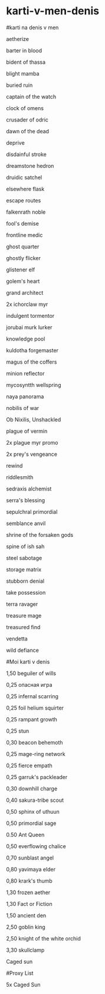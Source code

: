 # karti-v-men-denis
#karti na denis v men

  aetherize
  
  barter in blood
  
  bident of thassa
  
  blight mamba
  
  buried ruin

  captain of the watch

  clock of omens

  crusader of odric

  dawn of the dead

  deprive

  disdainful stroke

  dreamstone hedron

  druidic satchel

  elsewhere flask

  escape routes

  falkenrath noble

  fool's demise

  frontline medic

  ghost quarter

  ghostly flicker

  glistener elf

  golem's heart

  grand architect

  2x ichorclaw myr

  indulgent tormentor

  jorubai murk lurker

  knowledge pool

  kuldotha forgemaster

  magus of the coffers

  minion reflector

  mycosyntth wellspring

  naya panorama

  nobilis of war

  Ob Nixilis, Unshackled

  plague of vermin

  2x plague myr promo

  2x prey's vengeance

  rewind

  riddlesmith

  sedraxis alchemist

  serra's blessing

  sepulchral primordial

  semblance anvil

  shrine of the forsaken gods

  spine of ish sah

  steel sabotage

  storage matrix

  stubborn denial

  take possession

  terra ravager

  treasure mage

  treasured find

  vendetta

  wild defiance


#Moi karti v denis


  1,50 beguiler of wills

  0,25 опасная игра

  0,25 infernal scarring

  0,25 foil helium squirter

  0,25 rampant growth

  0,25 stun

  0,30 beacon behemoth 

  0,25 mage-ring network

  0,25 fierce empath

  0,25 garruk's packleader

  0,30 downhill charge

  0,40 sakura-tribe scout

  0,50 sphinx of uthuun

  0,50 primordial sage

  0.50 Ant Queen 

  0,50 everflowing chalice

  0,70 sunblast angel

  0,80 yavimaya elder

  0,80 krark's thumb

  1,30 frozen aether

  1,30 Fact or Fiction

  1,50 ancient den

  2,50 goblin king

  2,50 knight of the white orchid

  3,30 skullclamp

  Caged sun
  
  
  
  
#Proxy List

5x Caged Sun
